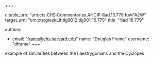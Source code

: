 +++


citable_urn: "urn:cts:CHS:Commentaries.AHCIP:Iliad.16.779.fuwFA2W"
target_urn: "urn:cts:greekLit:tlg0012.tlg001:16.779"
title: "Iliad 16.779"

authors:
- email: "frame@chs.harvard.edu"
  name: "Douglas Frame"
  username: "dframe"
+++

<p>example of similarities between the Laestrygonians and the Cyclopes</p>